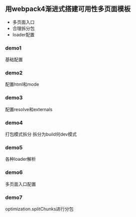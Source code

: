 ## 用webpack4渐进式搭建可用性多页面模板

* 多页面入口
* 合理拆分包
* loader配置

### **demo1**
基础配置

### **demo2**
配置html和mode

### **demo3**
配置resolve和externals

### **demo4**
打包模式拆分 拆分为build何dev模式

### **demo5**
各种loader解析

### **demo6**
多页面入口配置

### **demo7**
optimization.splitChunks进行分包
